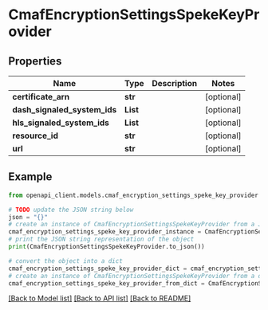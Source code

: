# CmafEncryptionSettingsSpekeKeyProvider


## Properties

Name | Type | Description | Notes
------------ | ------------- | ------------- | -------------
**certificate_arn** | **str** |  | [optional] 
**dash_signaled_system_ids** | **List** |  | [optional] 
**hls_signaled_system_ids** | **List** |  | [optional] 
**resource_id** | **str** |  | [optional] 
**url** | **str** |  | [optional] 

## Example

```python
from openapi_client.models.cmaf_encryption_settings_speke_key_provider import CmafEncryptionSettingsSpekeKeyProvider

# TODO update the JSON string below
json = "{}"
# create an instance of CmafEncryptionSettingsSpekeKeyProvider from a JSON string
cmaf_encryption_settings_speke_key_provider_instance = CmafEncryptionSettingsSpekeKeyProvider.from_json(json)
# print the JSON string representation of the object
print(CmafEncryptionSettingsSpekeKeyProvider.to_json())

# convert the object into a dict
cmaf_encryption_settings_speke_key_provider_dict = cmaf_encryption_settings_speke_key_provider_instance.to_dict()
# create an instance of CmafEncryptionSettingsSpekeKeyProvider from a dict
cmaf_encryption_settings_speke_key_provider_from_dict = CmafEncryptionSettingsSpekeKeyProvider.from_dict(cmaf_encryption_settings_speke_key_provider_dict)
```
[[Back to Model list]](../README.md#documentation-for-models) [[Back to API list]](../README.md#documentation-for-api-endpoints) [[Back to README]](../README.md)


